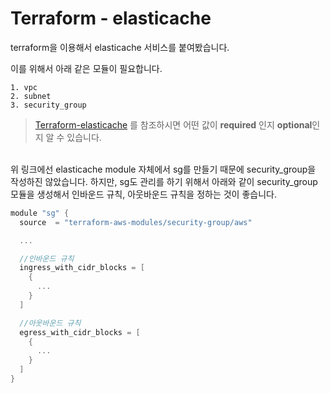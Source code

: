 Terraform - elasticache
===

terraform을 이용해서 elasticache 서비스를 붙여봤습니다.

이를 위해서 아래 같은 모듈이 필요합니다.

```
1. vpc
2. subnet
3. security_group
```

>[Terraform-elasticache](https://registry.terraform.io/modules/cloudposse/elasticache-redis/aws/0.18.1) 를 참조하시면 어떤 값이 **required** 인지 **optional**인지 알 수 있습니다.

<br/>
위 링크에선 elasticache module 자체에서 sg를 만들기 때문에 security_group을 작성하진 않았습니다. 하지만, sg도 관리를 하기 위해서 아래와 같이 security_group 모듈을 생성해서 인바운드 규칙, 아웃바운드 규칙을 정하는 것이 좋습니다.

```go
module "sg" {
  source  = "terraform-aws-modules/security-group/aws"

  ...

  //인바운드 규칙
  ingress_with_cidr_blocks = [
    {
      ...
    }
  ]

  //아웃바운드 규칙
  egress_with_cidr_blocks = [
    {
      ...
    }
  ]
}
```